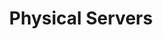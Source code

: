 ---
layout: default
title: Physical Servers
nav_order: 1
parent: Compute
grand_parent: C. Modernization Playbook 
---